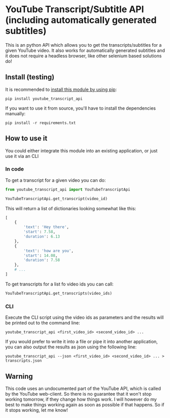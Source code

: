 # YouTube Transcript/Subtitle API (including automatically generated subtitles)

This is an python API which allows you to get the transcripts/subtitles for a given YouTube video. It also works for automatically generated subtitles and it does not require a headless browser, like other selenium based solutions do!

## Install (testing)

It is recommended to [install this module by using pip](https://pypi.org/project/youtube-transcript-api/):

```
pip install youtube_transcript_api
```

If you want to use it from source, you'll have to install the dependencies manually:

```
pip install -r requirements.txt
```

## How to use it

You could either integrate this module into an existing application, or just use it via an CLI

### In code

To get a transcript for a given video you can do:

```python
from youtube_transcript_api import YouTubeTranscriptApi

YouTubeTranscriptApi.get_transcript(video_id)
```

This will return a list of dictionaries looking somewhat like this:

```python
[
    {
        'text': 'Hey there',
        'start': 7.58,
        'duration': 6.13
    },
    {
        'text': 'how are you',
        'start': 14.08,
        'duration': 7.58
    },
    # ...
]
```

To get transcripts for a list fo video ids you can call:

```python
YouTubeTranscriptApi.get_transcripts(video_ids)
```

### CLI

Execute the CLI script using the video ids as parameters and the results will be printed out to the command line:

```
youtube_transcript_api <first_video_id> <second_video_id> ...
```

If you would prefer to write it into a file or pipe it into another application, you can also output the results as json using the following line:

```
youtube_transcript_api --json <first_video_id> <second_video_id> ... > transcripts.json
```

## Warning

This code uses an undocumented part of the YouTube API, which is called by the YouTube web-client. So there is no guarantee that it won't stop working tomorrow, if they change how things work. I will however do my best to make things working again as soon as possible if that happens. So if it stops working, let me know!
